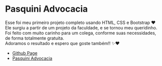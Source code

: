 # Pasquini Advocacia

Esse foi meu primeiro projeto completo usando HTML, CSS e Bootstrap ❤ <br>
Ele surgiu a partir de um projeto da faculdade, e se tornou meu queridinho. Foi feito com muito carinho para um colega, conforme suas necessidades, de forma totalmente gratuita. <br>
Adoramos o resultado e espero que goste também!! ✨❤ <br>

* [Github Page](https://mclarabressan.github.io/LandingPage-Pasquini-Advocacia/) <br>
* [Pasquini Advocacia](https://pasquiniadvocacia.com.br/)
